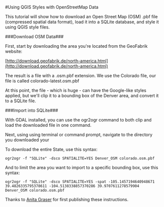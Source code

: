 #Using QGIS Styles with OpenStreetMap Data

This tutorial will show how to download an Open Street Map (OSM) .pbf file (compressed spatial data format), load it into a SQLite database, and style it using QGIS style files.

###Download OSM Data###

First, start by downloading the area you're located from the GeoFabrik website:

 [http://download.geofabrik.de/north-america.html](http://download.geofabrik.de/north-america.html)

The result is a file with a .osm.pbf extension. We use the Colorado file, our file is called colorado-latest.osm.pbf

At this point, the file - which is huge - can have the Google-like styles applied, but we'll clip it to a bounding box of the Denver area, and convert it to a SQLite file.

###Import into SQLite###

With GDAL installed, you can use the ogr2ogr command to both clip and load the downloaded file in one command.

Next, using using terminal or command prompt, navigate to the directory you downloaded your

To download the entire State, use this syntax:

	ogr2ogr -f "SQLite" -dsco SPATIALITE=YES Denver_OSM colorado.osm.pbf
 
And to limit the area you want to import to a specific bounding box, use this syntax:

	ogr2ogr -f "SQLite" -dsco SPATIALITE=YES -spat -105.1457194640948671 39.4826335795378611 -104.5138338857370286 39.9707611278579904 Denver_OSM colorado.osm.pbf


Thanks to [Anita Graser](http://anitagraser.com/2014/05/31/a-guide-to-googlemaps-like-maps-with-osm-in-qgis/) for first publishing these instructions.

